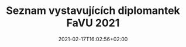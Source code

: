 ---
title: "Seznam vystavujících diplomantek FaVU 2021"
shortTitle: "Diplomantky 2021"
date: 2021-02-17T16:02:56+02:00
draft: false
weight: 4

url: "2021"
aliases : [
  "diplomantky"
]
---